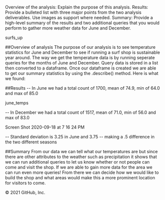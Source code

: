 Overview of the analysis: Explain the purpose of this analysis.
Results: Provide a bulleted list with three major points from the two analysis deliverables. Use images as support where needed.
Summary: Provide a high-level summary of the results and two additional queries that you would perform to gather more weather data for June and December.

surfs_up


##Overview of analysis
The purpose of our analysis is to see temperature statistics for June and December to see if running a surf shop is sustainable year around. The way we get the temperature data is by running seperate queries for the months of June and December. Query data is stored in a list then converted to a dataframe. Once our dataframe is created we are able to get our summary statistics by using the .describe() method. Here is what we found:

##Results
-- In June we had a total count of 1700, mean of 74.9, min of 64.0 and max of 85.0

june_temps

-- In December we had a total count of 1517, mean of 71.0, min of 56.0 and max of 83.0

Screen Shot 2020-09-18 at 7 16 24 PM

-- Standard deviation is 3.25 in June and 3.75 -- making a .5 difference in the two different seasons

##Summary
From our data we can tell what our temperatures are but since there are other attributes to the weather such as precipitation it shows that we can run additional queries to let us know whether or not people can come and visit the shop. If we are able to gain more data for the area we can run even more queries! From there we can decide how we would like to build the shop and what areas would make this a more prominent location for visitors to come.

© 2021 GitHub, Inc.